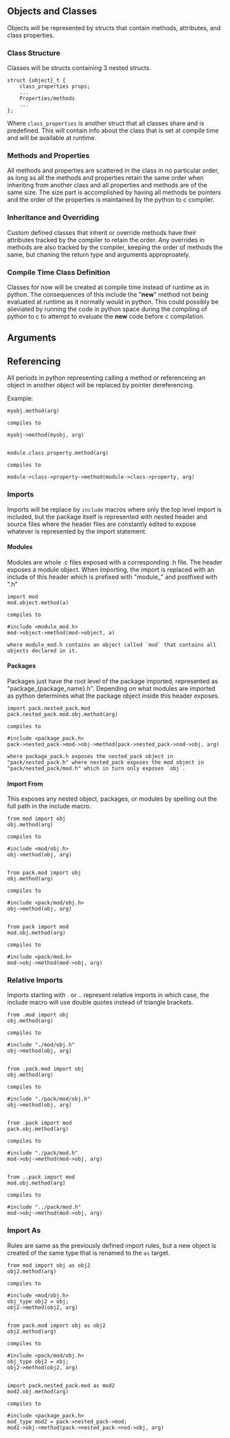 ## Objects and Classes
Objects will be represented by structs that contain methods, attributes, and class properties.

### Class Structure
Classes will be structs containing 3 nested structs.

```
struct {object}_t {
    class_properties props;
    ...
    Properties/methods
    ...
};
```

Where `class_properties` is another struct that all classes share and is predefined. This will contain info about the class that is set at compile time and will be available at runtime.


### Methods and Properties
All methods and properties are scattered in the class in no particular order, as long as all the methods and properties retain the same order when inheriting from another class and all properties and methods are of the same size. The size part is accomplished by having all methods be pointers and the order of the properties is maintained by the python to c compiler.


### Inheritance and Overriding
Custom defined classes that inherit or override methods have their attributes tracked by the compiler to retain the order. Any overrides in methods are also tracked by the compiler, keeping the order of methods the same, but chaning the return type and arguments approproately.


### Compile Time Class Definition
Classes for now will be created at compile time instead of runtime as in python. The consequences of this include the "__new__" method not being evaluated at runtime as it normally would in python. This could possibly be alieviated by running the code in python space during the compiling of python to c to attempt to evaluate the __new__ code before c compilation.


## Arguments



## Referencing
All periods in python representing calling a method or referenceing an object in another object will be replaced by pointer dereferencing.

Example:
```
myobj.method(arg)

compiles to

myobj->method(myobj, arg)


module.class.property.method(arg)

compiles to

module->class->property->method(module->class->property, arg)
```

### Imports
Imports will be replace by `include` macros where only the top level import is included, but the package itself is represented with nested header and source files where the header files are constantly edited to expose whatever is represented by the import statement.

#### Modules
Modules are whole .c files exposed with a corresponding .h file. The header exposes a module object. When importing, the import is replaced with an include of this header which is prefixed with "module_" and postfixed with ".h"

```
import mod
mod.object.method(a)

compiles to

#include <module_mod.h>
mod->object->method(mod->object, a)

where module_mod.h contains an object called `mod` that contains all objects declared in it.
```


#### Packages
Packages just have the root level of the package imported, represented as "package_{package_name}.h". Depending on what modules are imported as python determines what the package object inside this header exposes.

```
import pack.nested_pack.mod
pack.nested_pack.mod.obj.method(arg)

compiles to

#include <package_pack.h>
pack->nested_pack->mod->obj->method(pack->nested_pack->nod->obj, arg)

where package_pack.h exposes the nested_pack object in "pack/nested_pack.h" where nested_pack exposes the mod object in "pack/nested_pack/mod.h" which in turn only exposes `obj`.
```


#### Import From
This exposes any nested object, packages, or modules by spelling out the full path in the include macro.

```
from mod import obj
obj.method(arg)

compiles to

#include <mod/obj.h>
obj->method(obj, arg)


from pack.mod import obj
obj.method(arg)

compiles to

#include <pack/mod/obj.h>
obj->method(obj, arg)


from pack import mod
mod.obj.method(arg)

compiles to

#include <pack/mod.h>
mod->obj->method(mod->obj, arg)
```


### Relative Imports
Imports starting with . or .. represent relative imports in which case, the include macro will use double quotes instead of triangle brackets.

```
from .mod import obj
obj.method(arg)

compiles to

#include "./mod/obj.h"
obj->method(obj, arg)


from .pack.mod import obj
obj.method(arg)

compiles to

#include "./pack/mod/obj.h"
obj->method(obj, arg)


from .pack import mod
pack.obj.method(arg)

compiles to

#include "./pack/mod.h"
mod->obj->method(mod->obj, arg)


from ..pack import mod
mod.obj.method(arg)

compiles to

#include "../pack/mod.h"
mod->obj->method(mod->obj, arg)
```


### Import As
Rules are same as the previously defined import rules, but a new object is created of the same type that is renamed to the `as` target.


```
from mod import obj as obj2
obj2.method(arg)

compiles to

#include <mod/obj.h>
obj_type obj2 = obj;
obj2->method(obj2, arg)


from pack.mod import obj as obj2
obj2.method(arg)

compiles to

#include <pack/mod/obj.h>
obj_type obj2 = obj;
obj2->method(obj2, arg)


import pack.nested_pack.mod as mod2
mod2.obj.method(arg)

compiles to

#include <package_pack.h>
mod_type mod2 = pack->nested_pack->mod;
mod2->obj->method(pack->nested_pack->nod->obj, arg)
```


